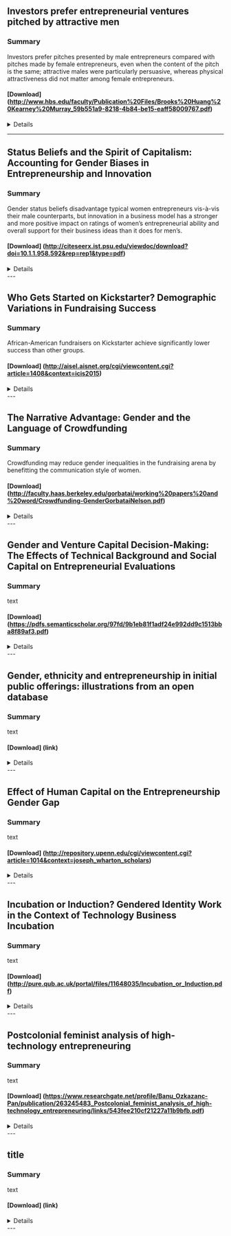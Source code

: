 
## Investors prefer entrepreneurial ventures pitched by attractive men

### Summary

Investors prefer pitches presented by male entrepreneurs compared with pitches made by female entrepreneurs, even when the content of the pitch is the same; attractive males were particularly persuasive, whereas physical attractiveness did not matter among female entrepreneurs.

#### [Download] (http://www.hbs.edu/faculty/Publication%20Files/Brooks%20Huang%20Kearney%20Murray_59b551a9-8218-4b84-be15-eaff58009767.pdf)


<details>

### PNAS, 2014

### Authors
* Alison Wood Brooks - Harvard Business School
* Laura Huang - Wharton School, University of Pennsylvania
* Sarah Wood Kearney - MIT Sloan
* Fiona E. Murray - MIT Sloan


### <summary>Abstract</summary>

> Entrepreneurship is a central path to job creation, economic growth, and prosperity. In the earliest stages of start-up business creation, the matching of entrepreneurial ventures to investors is critically important. The entrepreneur’s business proposition and previous experience are regarded as the main criteria for investment decisions. Our research, however, documents other critical criteria that investors use to make these decisions: the gender and physical attractiveness of the entrepreneurs themselves. Across a field setting (three entrepreneurial pitch competitions in the United States) and two experiments, we identify a profound and consistent gender gap in entrepreneur persuasiveness. Investors prefer pitches presented by male entrepreneurs compared with pitches made by female entrepreneurs, even when the content of the pitch is the same. This effect is moderated by male physical attractiveness: attractive males were particularly persuasive, whereas physical attractiveness did not matter among female entrepreneurs.
</details>

---

## Status Beliefs and the Spirit of Capitalism: Accounting for Gender Biases in Entrepreneurship and Innovation

### Summary

Gender status beliefs disadvantage typical women entrepreneurs vis-à-vis their male counterparts, but innovation in a business model has a stronger and more positive impact on ratings of women’s entrepreneurial ability and overall support for their business ideas than it does for men’s.

#### [Download] (http://citeseerx.ist.psu.edu/viewdoc/download?doi=10.1.1.958.592&rep=rep1&type=pdf)


<details>

### Social Forces, 2014

### Authors
* Sarah Thébaud - University of California–Santa Barbara


### <summary>Abstract</summary>

> In this article, I develop and empirically test the theoretical argument that widely shared cultural beliefs about men’s and women’s abilities in entrepreneurship (i.e., “gender status beliefs”) systematically influence the social interactions during which an entrepreneur, particularly an innovative entrepreneur, seeks support from potential stakeholders for his or her new organization. To evaluate this argument, I conducted three experimental studies in the United Kingdom and the United States in which student participants were asked to evaluate the pro les of two entrepreneurs and to make investment decisions for each. The studies manipulated the gender of the entrepreneur and the innovativeness of the business plan. The main finding is consistent across studies: gender status beliefs disadvantage typical women entrepreneurs vis-à-vis their male counterparts, but innovation in a business model has a stronger and more positive impact on ratings of women’s entrepreneurial ability and overall support for their business ideas than it does for men’s. However, the strength of these patterns varies significantly depending on the societal and industry context of the new venture in question. Findings indicate that gender status beliefs can be understood as an important “demand-side” mechanism contributing to gender inequality in aggregate entrepreneurship rates and a micro-level factor affecting the likelihood that a new and novel organization will emerge and survive.
</details>
---

## Who Gets Started on Kickstarter? Demographic Variations in Fundraising Success

### Summary
  
African-American fundraisers on Kickstarter achieve significantly lower success than other groups.

#### [Download] (http://aisel.aisnet.org/cgi/viewcontent.cgi?article=1408&context=icis2015)


<details>

### Proceedings of ICIS Conference, 2015

### Authors
* Lauren Rhue - Wake Forest University School of Business


### <summary>Abstract</summary>

> Crowdfunding platforms like Kickstarter are expected to “democratize” funding by increasing the availability of capital to traditionally underrepresented groups, but there is conflicting evidence about racial disparities in success rates. This paper contributes to the information systems literature on crowdfunding by examining the racial dynamics in the crowdfunding platform Kickstarter. The race of subjects in project and user photos are determined with facial recognition software for 138,778 fundraising projects, and matched sample techniques are used to control for observable differences in project
categories among racial groups. Even controlling for these observable differences, this study finds that projects with African-American photo subjects achieve lower success rates. African-American fundraisers also achieve significantly lower success than other groups, and this effect is larger than the effect from project photos. This study has practical implications for individuals seeking capital in these markets as well as design implications for the platforms themselves.
</details>
---

## The Narrative Advantage: Gender and the Language of Crowdfunding

### Summary

Crowdfunding may reduce gender inequalities in the fundraising arena by benefitting the communication style of women.

#### [Download] (http://faculty.haas.berkeley.edu/gorbatai/working%20papers%20and%20word/Crowdfunding-GenderGorbataiNelson.pdf)


<details>

### Working paper

### Authors
* Andreea Gorbatai - Haas School of Business UC Berkeley
* Laura Nelson - Kellogg School of Management Northwestern University

### <summary>Abstract</summary>

> In this study, we set out to examine the role of language in the success of online fundraising—a new form of entrepreneurial project financing. In particular, we evaluate the influence of linguistic content on fundraising outcomes, above and beyond type of product or service offered. Online fundraising settings pose an interesting empirical puzzle: women are systematically more successful than men, an outcome contrary to offline gender inequality. We propose that this outcome is partially explained by linguistic differences between men and women in terms of language they use, and we test this mechanism using data from the online crowdfunding platform Indiegogo. The results support our theory, suggesting a link between micro-level linguistic choices and macro level outcomes: the institution of crowdfunding may reduce gender inequalities in the fundraising arena by benefitting the communication style of women.
</details>
---


## Gender	and	Venture	Capital	Decision-Making: The	Effects	of	Technical	Background	and	Social	Capital	on	Entrepreneurial	Evaluations

### Summary

text

#### [Download] (https://pdfs.semanticscholar.org/97fd/9b1eb81f1adf24e992dd9c1513bba8f89af3.pdf)


<details>

### source

### Authors
* Justine	E. Tinkler - University of Georgia
* Manwai C. Ku - Stanford	University
* Kjersten Bunker	Whittington - Reed College
* Andrea Rees Davies - Stanford University


### <summary>Abstract</summary>

> Research on gender and workplace decision-making tends to address either supply-side disparities between men’s and women’s human and social capital, or demand-side differences in the status expectations of women and men workers. In addition, this work often relies on causal inferences drawn from empirical data collected on worker characteristics and their workplace outcomes. In this study, we demonstrate how tangible education and work history credentials - typically associated with supply-side characteristics - work in tandem with cultural beliefs about gender to influence the evaluative process that
underlies venture capital decisions made in high-growth, high-tech entrepreneurship. Using an experimental design, we simulate funding decisions by venture capitalists (VCs) for men and women entrepreneurs that differ in technical background and the presence of important social ties. We demonstrate the presence of two distinct aspects of VCs’ evaluation: that of the venture and that of the entrepreneur, and find that the gender of the entrepreneur influences evaluations most when the person,
rather than the venture, is the target of evaluation. Technical background qualifications moderate the influence of gendered expectations, and women receive more of a payoff than men from having a close contact to the evaluating VC. We discuss the implications for future research on gender and work.
</details>
---

## Gender, ethnicity and entrepreneurship in initial public offerings: illustrations from an open database

### Summary

text

#### [Download] (link)


<details>

### source

### Authors
* Martin Kenney - University of California, Davis
* Donald Patton - University of California, Davis


### <summary>Abstract</summary>

> This paper describes the variables in a freely available database of all emerging growth firms (EGF) that made an initial stock offering (IPO) on US public markets from 1990 through 2010. Our expectation is that researchers from a variety of disciplines can use this data to answer a wide variety of social science questions and combine it with other databases. To illustrate how the data can be used, we describe the gender and nationality of the top management teams (TMTs) and board of directors (BoDs) of these firms. We confirm that women are under-represented in all functional positions, but, in contrast to much of the popular press, we find that statistically Silicon Valley firms perform better than the national average. Gender ratios differ by function with women most prevalent at the CFO position and are most prevalent in the biomedical industry. Using undergraduate education, as an identifier for nationality, we find that, contrary to the popular press, there are more European than Asian immigrants in the TMTs. This suggests that European immigrants are more likely to immigrate with advanced degrees, while the Asian immigrants have only Bachelor’s degrees. In the immigration literature, it has been observed that specific immigrant groups concentrate in particular occupations. To test for this effect, we study the backgrounds of all identifiable Taiwanese immigrants. A remarkably high concentration of Taiwanese TMT members were from two Taiwanese universities’ electrical engineering departments, then received U.S. graduate degrees, particularly from UC Berkeley, and entered semiconductor-related industries. This database will contribute to reproducible social science as the same quality-controlled data is now available to all researchers.


</details>
---

## Effect of Human Capital on the Entrepreneurship Gender Gap

### Summary

text

#### [Download] (http://repository.upenn.edu/cgi/viewcontent.cgi?article=1014&context=joseph_wharton_scholars)


<details>

### source

### Authors
* Andrea Lin - Wharton, UPenn


### <summary>Abstract</summary>

> The presence of a gender gap in entrepreneurship has been well studied in previous literature. There are various contributing factors, including differences in human capital, which has been reviewed less so than social capital. Through a career survey of Wharton MBAs, this research paper 1) examines the presence of an entrepreneurship gender gap; 2) identifies human capital variables that predict entry into entrepreneurship; and 3) determines whether or not there is a human capital gender gap. The results showed both an entrepreneurship and human capital gender gap. Furthermore, experience working at small companies, more years of experience, and experience in finance-related industries were found to be good predictors of entry. Overall, the human capital predictor model explained 6.4% of the variability of entry into entrepreneurship. Though applicability is limited due to the biases of the sample, there are tangible implications for decreasing the entrepreneurship gender gap.
</details>
---

## Incubation or Induction? Gendered Identity Work in the Context of Technology Business Incubation

### Summary

text

#### [Download] (http://pure.qub.ac.uk/portal/files/11648035/Incubation_or_Induction.pdf)


<details>

### source

### Authors
* people


### <summary>Abstract</summary>

> Whilst there is a substantial body of literature which seeks to establish, or dispute, the beneficial influence of business incubation, this debate remains almost entirely gender blind. This article challenges this assumption by adopting a feminist perspective to reveal business incubation to be a gendered process which shapes the identity work undertaken by women seeking legitimacy as technology venturers. In so doing, we critically evaluate prevailing normative analyses of the business incubation process and entrepreneurial legitimation. To illustrate this argument, we draw upon empirical evidence which reveals technology incubation as a legitimating induction process encouraging women to reproduce masculinised representations of the normative technology entrepreneur.
</details>
---

## Postcolonial feminist analysis of high-technology entrepreneuring

### Summary

text

#### [Download] (https://www.researchgate.net/profile/Banu_Ozkazanc-Pan/publication/263245483_Postcolonial_feminist_analysis_of_high-technology_entrepreneuring/links/543fee210cf21227a11b9bfb.pdf)


<details>

### International Journal of Entrepreneurial Behaviour & Research, 2014

### Authors
* Banu Ozkazanc-Pan - University of Massachusetts, Boston


### <summary>Abstract</summary>

> Purpose – The purpose of this paper is to examine identity formation and networking practices relevant for high-technology entrepreneuring or the enactment of entrepreneurship in Silicon Valley by Turkish business people.
Design/methodology/approach – Guided by postcolonial feminist frameworks, the author conducted a combination of ethnographic and auto-ethnographic fieldwork at high-technology conferences in Silicon Valley by focussing on talk and text as relevant for understanding entrepreneuring. Through a reflexive stance, the author analyzed observations, conversations, and experiences inclusive of her own positionality during the research process as they related to entrepreneurial identity formation and networking.
Findings – During business networking conferences taking place among Turkish business people in Silicon Valley, women and older males became marginalized through the emergence of a hegemonic masculinity associated with young Turkish male entrepreneurs. In addition, local context impacted whether and how actors engaged in practices that produced marginalization and resistance simultaneously.
Originality/value – The research is of value for scholars interested in understanding how identity formation and networking in high-technology entrepreneuring take place through gendered practices and ideas. Scholars interested in deploying postcolonial feminist perspectives will also benefit by understanding how key analytic tools and research methods from these lenses can be used for conducting fieldwork in other contexts.
</details>
---

## title

### Summary

text

#### [Download] (link)


<details>

### source

### Authors
* people


### <summary>Abstract</summary>

> abstract
</details>
---
